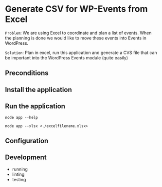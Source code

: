 # Generate CSV for WP-Events from Excel

```Problem```: We are using Excel to coordinate and plan a list of events. When the planning is done we would like to move these events into Events in WordPress.

```Solution```: Plan in excel, run this application and generate a CVS file that can be important into the WordPress Events module (quite easily)

## Preconditions

## Install the application

## Run the application

```node
node app --help
```

```node
node app --xlsx <./excelfilename.xlsx> 
```

## Configuration

## Development

* running
* linting
* testing
